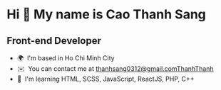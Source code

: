 Hi 👋 My name is Cao Thanh Sang
===============================

Front-end Developer
-------------------

* 🌍  I'm based in Ho Chi Minh City
* ✉️  You can contact me at [thanhsang0312@gmail.comThanhThanh](mailto:thanhsang0312@gmail.comThanhThanh)
* 🧠  I'm learning HTML, SCSS, JavaScript, ReactJS, PHP, C++
